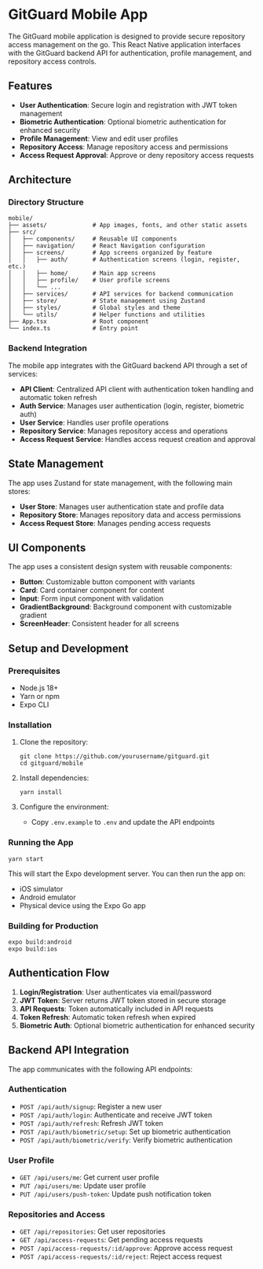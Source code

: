 # GitGuard Mobile App

The GitGuard mobile application is designed to provide secure repository access management on the go. This React Native application interfaces with the GitGuard backend API for authentication, profile management, and repository access controls.

## Features

- **User Authentication**: Secure login and registration with JWT token management
- **Biometric Authentication**: Optional biometric authentication for enhanced security
- **Profile Management**: View and edit user profiles
- **Repository Access**: Manage repository access and permissions
- **Access Request Approval**: Approve or deny repository access requests

## Architecture

### Directory Structure

```
mobile/
├── assets/             # App images, fonts, and other static assets
├── src/
│   ├── components/     # Reusable UI components
│   ├── navigation/     # React Navigation configuration
│   ├── screens/        # App screens organized by feature
│   │   ├── auth/       # Authentication screens (login, register, etc.)
│   │   ├── home/       # Main app screens
│   │   ├── profile/    # User profile screens
│   │   └── ...
│   ├── services/       # API services for backend communication
│   ├── store/          # State management using Zustand
│   ├── styles/         # Global styles and theme
│   └── utils/          # Helper functions and utilities
├── App.tsx             # Root component
└── index.ts            # Entry point
```

### Backend Integration

The mobile app integrates with the GitGuard backend API through a set of services:

- **API Client**: Centralized API client with authentication token handling and automatic token refresh
- **Auth Service**: Manages user authentication (login, register, biometric auth)
- **User Service**: Handles user profile operations
- **Repository Service**: Manages repository access and operations
- **Access Request Service**: Handles access request creation and approval

## State Management

The app uses Zustand for state management, with the following main stores:

- **User Store**: Manages user authentication state and profile data
- **Repository Store**: Manages repository data and access permissions
- **Access Request Store**: Manages pending access requests

## UI Components

The app uses a consistent design system with reusable components:

- **Button**: Customizable button component with variants
- **Card**: Card container component for content
- **Input**: Form input component with validation
- **GradientBackground**: Background component with customizable gradient
- **ScreenHeader**: Consistent header for all screens

## Setup and Development

### Prerequisites

- Node.js 18+
- Yarn or npm
- Expo CLI

### Installation

1. Clone the repository:

   ```
   git clone https://github.com/yourusername/gitguard.git
   cd gitguard/mobile
   ```

2. Install dependencies:

   ```
   yarn install
   ```

3. Configure the environment:
   - Copy `.env.example` to `.env` and update the API endpoints

### Running the App

```
yarn start
```

This will start the Expo development server. You can then run the app on:

- iOS simulator
- Android emulator
- Physical device using the Expo Go app

### Building for Production

```
expo build:android
expo build:ios
```

## Authentication Flow

1. **Login/Registration**: User authenticates via email/password
2. **JWT Token**: Server returns JWT token stored in secure storage
3. **API Requests**: Token automatically included in API requests
4. **Token Refresh**: Automatic token refresh when expired
5. **Biometric Auth**: Optional biometric authentication for enhanced security

## Backend API Integration

The app communicates with the following API endpoints:

### Authentication

- `POST /api/auth/signup`: Register a new user
- `POST /api/auth/login`: Authenticate and receive JWT token
- `POST /api/auth/refresh`: Refresh JWT token
- `POST /api/auth/biometric/setup`: Set up biometric authentication
- `POST /api/auth/biometric/verify`: Verify biometric authentication

### User Profile

- `GET /api/users/me`: Get current user profile
- `PUT /api/users/me`: Update user profile
- `PUT /api/users/push-token`: Update push notification token

### Repositories and Access

- `GET /api/repositories`: Get user repositories
- `GET /api/access-requests`: Get pending access requests
- `POST /api/access-requests/:id/approve`: Approve access request
- `POST /api/access-requests/:id/reject`: Reject access request
